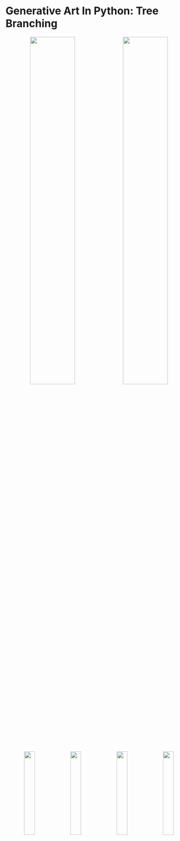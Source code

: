 # Generative Art In Python: Tree Branching

<p style="text-align:center">
   <img src="https://github.com/gaw1ik/Generative-Art-In-Python-Tree-Branching/blob/master/example2.png" width="49%"/>
   <img src="https://github.com/gaw1ik/Generative-Art-In-Python-Tree-Branching/blob/master/test2.gif" width="49%"/>
</p>

<p style="text-align:center">
   <img src="https://github.com/gaw1ik/Generative-Art-In-Python-Tree-Branching/blob/master/example6.png" width="24%"/>
   <img src="https://github.com/gaw1ik/Generative-Art-In-Python-Tree-Branching/blob/master/example7.png" width="24%"/>
   <img src="https://github.com/gaw1ik/Generative-Art-In-Python-Tree-Branching/blob/master/example8.png" width="24%"/>
   <img src="https://github.com/gaw1ik/Generative-Art-In-Python-Tree-Branching/blob/master/example9.png" width="24%"/>
</p>
